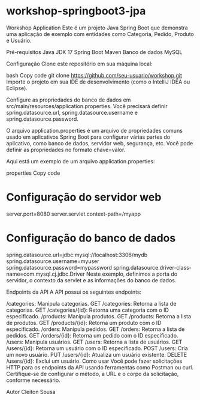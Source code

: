 # workshop-springboot3-jpa
Workshop Application
Este é um projeto Java Spring Boot que demonstra uma aplicação de exemplo com entidades como Categoria, Pedido, Produto e Usuário.

Pré-requisitos
Java JDK 17
Spring Boot
Maven
Banco de dados MySQL

Configuração
Clone este repositório em sua máquina local:

bash
Copy code
git clone https://github.com/seu-usuario/workshop.git
Importe o projeto em sua IDE de desenvolvimento (como o IntelliJ IDEA ou Eclipse).

Configure as propriedades do banco de dados em src/main/resources/application.properties. Você precisará definir spring.datasource.url, spring.datasource.username e spring.datasource.password.

O arquivo application.properties é um arquivo de propriedades comuns usado em aplicativos Spring Boot para configurar várias partes do aplicativo, como banco de dados, servidor web, segurança, etc. Você pode definir as propriedades no formato chave=valor.

Aqui está um exemplo de um arquivo application.properties:

properties
Copy code
# Configuração do servidor web
server.port=8080
server.servlet.context-path=/myapp

# Configuração do banco de dados
spring.datasource.url=jdbc:mysql://localhost:3306/mydb
spring.datasource.username=myuser
spring.datasource.password=mypassword
spring.datasource.driver-class-name=com.mysql.cj.jdbc.Driver
Neste exemplo, definimos a porta do servidor, o contexto da servlet e as informações do banco de dados.

Endpoints da API
A API possui os seguintes endpoints:

/categories: Manipula categorias.
GET /categories: Retorna a lista de categorias.
GET /categories/{id}: Retorna uma categoria com o ID especificado.
/products: Manipula produtos.
GET /products: Retorna a lista de produtos.
GET /products/{id}: Retorna um produto com o ID especificado.
/orders: Manipula pedidos.
GET /orders: Retorna a lista de pedidos.
GET /orders/{id}: Retorna um pedido com o ID especificado.
/users: Manipula usuários.
GET /users: Retorna a lista de usuários.
GET /users/{id}: Retorna um usuário com o ID especificado.
POST /users: Cria um novo usuário.
PUT /users/{id}: Atualiza um usuário existente.
DELETE /users/{id}: Exclui um usuário.
Como usar
Você pode fazer solicitações HTTP para os endpoints da API usando ferramentas como Postman ou curl. Certifique-se de configurar o método, a URL e o corpo da solicitação, conforme necessário.

Autor
Cleiton Sousa
